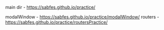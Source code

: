 main dir - https://sabfes.github.io/practice/

modalWindow - https://sabfes.github.io/practice/modalWindow/
routers - https://sabfes.github.io/practice/routersPractice/
